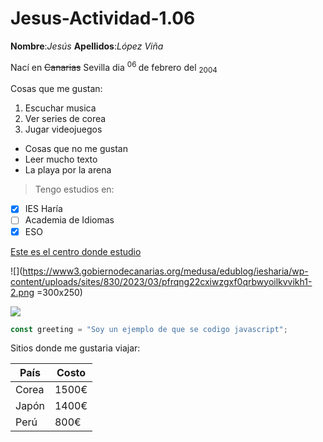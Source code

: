# Jesus-Actividad-1.06
**Nombre**:_Jesús_   **Apellidos**:_López Viña_

Nací en ~~Canarias~~ Sevilla dia <sup> 06 </sup> de febrero del <sub> 2004 </sub>

Cosas que me gustan:
1. Escuchar musica
2. Ver series de corea
3. Jugar videojuegos

- Cosas que no me gustan
- Leer mucho texto
- La playa por la arena

> Tengo estudios en:

- [x] IES Haría
- [ ] Academia de Idiomas
- [x] ESO

[Este es el centro donde estudio](https://www3.gobiernodecanarias.org/medusa/edublog/iesharia/)

![](https://www3.gobiernodecanarias.org/medusa/edublog/iesharia/wp-content/uploads/sites/830/2023/03/pfrqng22cxiwzgxf0qrbwyoilkvvikh1-2.png =300x250)

![](https://www3.gobiernodecanarias.org/medusa/edublog/iesharia/wp-content/uploads/sites/830/2023/03/img_20230310_0849541-1024x399.jpg)

```js example-good
const greeting = "Soy un ejemplo de que se codigo javascript";
```
Sitios donde me gustaria viajar:

País | Costo
---- | -----
Corea| 1500€
Japón| 1400€
Perú | 800€


















